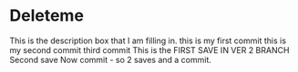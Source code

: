 # Deleteme
This is the description box that I am filling in.
this is my first commit
this is my second commit
third commit
This is the FIRST SAVE IN VER 2 BRANCH
Second save
Now commit - so 2 saves and a commit.
